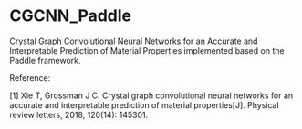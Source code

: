 # CGCNN_Paddle
Crystal Graph Convolutional Neural Networks for an Accurate and Interpretable Prediction of Material Properties implemented based on the Paddle framework.




Reference:

[1] Xie T, Grossman J C. Crystal graph convolutional neural networks for an accurate and interpretable prediction of material properties[J]. Physical review letters, 2018, 120(14): 145301.
